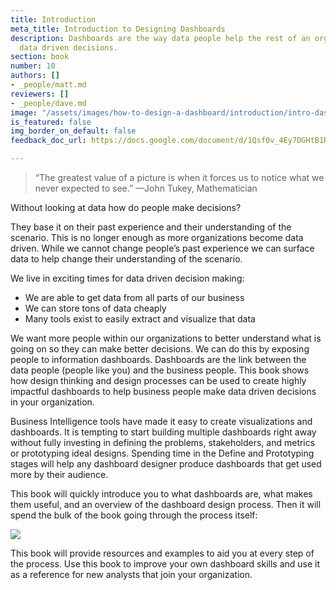 ```yaml
---
title: Introduction
meta_title: Introduction to Designing Dashboards
description: Dashboards are the way data people help the rest of an organization make
  data driven decisions.
section: book
number: 10
authors: []
- _people/matt.md
reviewers: []
- _people/dave.md
image: "/assets/images/how-to-design-a-dashboard/introduction/intro-dash-1.jpg"
is_featured: false
img_border_on_default: false
feedback_doc_url: https://docs.google.com/document/d/1Qsf0v_4Ey7DGHtB1RiXQKdHwmZgA3IYcRLITyW5iy24/edit?usp=sharing

---
```

> “The greatest value of a picture is when it forces us to notice what we never expected to see.”
> —John Tukey, Mathematician

Without looking at data how do people make decisions?

They base it on their past experience and their understanding of the scenario. This is no longer enough as more organizations become data driven. While we cannot change people’s past experience we can surface data to help change their understanding of the scenario.

We live in exciting times for data driven decision making:

* We are able to get data from all parts of our business
* We can store tons of data cheaply
* Many tools exist to easily extract and visualize that data

We want more people within our organizations to better understand what is going on so they can make better decisions. We can do this by exposing people to information dashboards. Dashboards are the link between the data people (people like you) and the business people. This book shows how design thinking and design processes can be used to create highly impactful dashboards to help business people make data driven decisions in your organization.

Business Intelligence tools have made it easy to create visualizations and dashboards. It is tempting to start building multiple dashboards right away without fully investing in defining the problems, stakeholders, and metrics or prototyping ideal designs. Spending time in the Define and Prototyping stages will help any dashboard designer produce dashboards that get used more by their audience.

This book will quickly introduce you to what dashboards are, what makes them useful, and an overview of the dashboard design process. Then it will spend the bulk of the book going through the process itself:

![](/assets/images/how-to-design-a-dashboard/introduction/intro-dash-1.jpg)

This book will provide resources and examples to aid you at every step of the process. Use this book to improve your own dashboard skills and use it as a reference for new analysts that join your organization.